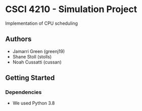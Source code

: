 # CSCI 4210 - Simulation Project

Implementation of CPU scheduling

## Authors

* Jamarri Green (greenj19)
* Shane Stoll (stolls)
* Noah Cussatti (cussan)

## Getting Started

### Dependencies
* We used Python 3.8
